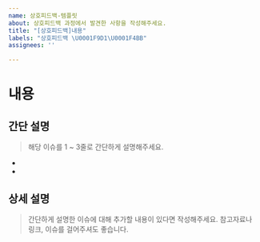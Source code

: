 ```yaml
---
name: 상호피드백-템플릿
about: 상호피드백 과정에서 발견한 사항을 작성해주세요.
title: "[상호피드백]내용"
labels: "상호피드백 \U0001F9D1‍\U0001F4BB"
assignees: ''

---
```


# 내용

## 간단 설명
> 해당 이슈를 1 ~ 3줄로 간단하게 설명해주세요.

- 
- 

## 상세 설명
> 간단하게 설명한 이슈에 대해 추가할 내용이 있다면 작성해주세요.
> 참고자료나 링크, 이슈를 걸어주셔도 좋습니다.
